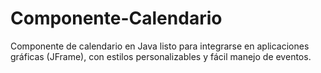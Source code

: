 # Componente-Calendario
Componente de calendario en Java listo para integrarse en aplicaciones gráficas (JFrame), con estilos personalizables y fácil manejo de eventos.
